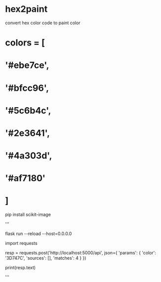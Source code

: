 # hex2paint
convert hex color code to paint color




# colors = [
#     '#ebe7ce',
#     '#bfcc96',
#     '#5c6b4c',
#     '#2e3641',
#     '#4a303d',
#     '#af7180'
# ]




 pip install scikit-image


'''

flask run --reload --host=0.0.0.0


import requests

resp = requests.post('http://localhost:5000/api', json={
    'params': {
        'color': '3D747C',
        'sources': [],
        'matches': 4
    }
})

print(resp.text)


'''